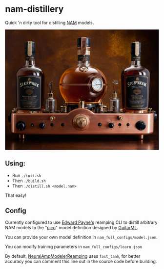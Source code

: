 # nam-distillery
Quick 'n dirty tool for distilling [NAM](https://www.neuralampmodeler.com/) models. 

<div align=center>
<img src=./media/nam-distillery.jpg>
</div>

## Using:
- Run `./init.sh`
- Then `./build.sh`
- Then `./distill.sh <model.nam>`

That easy!

## Config
Currently configured to use [Edward Payne's](https://github.com/EdwardPayne) reamping CLI to distill arbitrary NAM models to the "[pico](https://github.com/GuitarML/Mercury/blob/main/training/README.md)" model definition designed by [GuitarML](https://github.com/guitarml).

You can provide your own model definition in `nam_full_configs/model.json`.

You can modify training parameters in `nam_full_configs/learn.json`

By default, [NeuralAmpModelerReamping](https://github.com/EdwardPayne/NeuralAmpModelerReamping) uses `fast_tanh`, for better accuracy you can comment this line out in the source code before building.